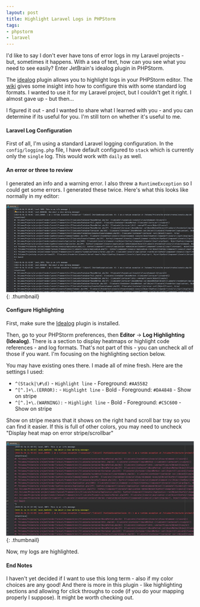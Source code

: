 ```yaml
---
layout: post
title: Highlight Laravel Logs in PHPStorm
tags:
- phpstorm
- laravel
---
```

I'd like to say I don't ever have tons of error logs in my Laravel projects - but, sometimes it happens. With a sea of text, how can you see what you need to see easily? Enter JetBrain's idealog plugin in PHPStorm.

The [idealog](https://plugins.jetbrains.com/plugin/9746-ideolog) plugin allows you to highlight logs in your PHPStorm editor.  The [wiki](https://github.com/jetbrains/ideolog/wiki) gives some insight into how to configure this with some standard log formats. I wanted to use it for my Laravel project, but I couldn't get it right.  I almost gave up - but then... 

I figured it out - and I wanted to share what I learned with you - and you can determine if its useful for you. I'm still torn on whether it's useful to me.

#### Laravel Log Configuration

First of all, I'm using a standard Laravel logging configuration.  In the `config/logging.php` file, I have default configured to `stack` which is currently only the `single` log.  This would work with `daily` as well.

#### An error or three to review

I generated an info and a warning error.  I also threw a `RuntimeException` so I could get some errors. I generated these twice.  Here's what this looks like normally in my editor:

[![Before highlight](/uploads/2022/highlight-logs-1-thumb.jpg)](/uploads/2022/highlight-logs-1.jpg){: .thumbnail}

#### Configure Highlighting

First, make sure the [Idealog](https://plugins.jetbrains.com/plugin/9746-ideolog) plugin is installed. 

Then, go to your PHPStorm preferences, then **Editor** -> **Log Highlighting (Idealog)**.  There is a section to display heatmaps or highlight code references - and log formats.  That's not part of this - you can uncheck all of those if you want.  I'm focusing on the highlighting section below.

You may have existing ones there. I made all of mine fresh.  Here are the settings I used:
* `^(Stack|\#\d)` - `Highlight line` - Foreground: `#AA5582`
* `^[^.]+\.(ERROR):` - `Highlight line` - Bold - Foreground: `#DA4848` - Show on stripe 
* `^[^.]+\.(WARNING):` - `Highlight line` - Bold - Foreground: `#C5C600` - Show on stripe

Show on stripe means that it shows on the right hand scroll bar tray so you can find it easier.  If this is full of other colors, you may need to uncheck "Display heat map on error stripe/scrollbar"

[![After highlight](/uploads/2022/highlight-logs-2-thumb.jpg)](/uploads/2022/highlight-logs-2.jpg){: .thumbnail}

Now, my logs are highlighted.

#### End Notes

I haven't yet decided if I want to use this long term - also if my color choices are any good!  And there is more in this plugin - like highlighting sections and allowing for click throughs to code (if you do your mapping properly I suppose).  It might be worth checking out.
